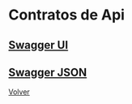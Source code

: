 # Contratos de Api

## [Swagger UI](https://rubensuaza.github.io/api_docs_ci/)

## [Swagger JSON](https://github.com/Rubensuaza/api_docs_ci/blob/main/swagger.json)


[Volver](https://github.com/alejoDev117/Documentacion_Control_Inhibitorio)
